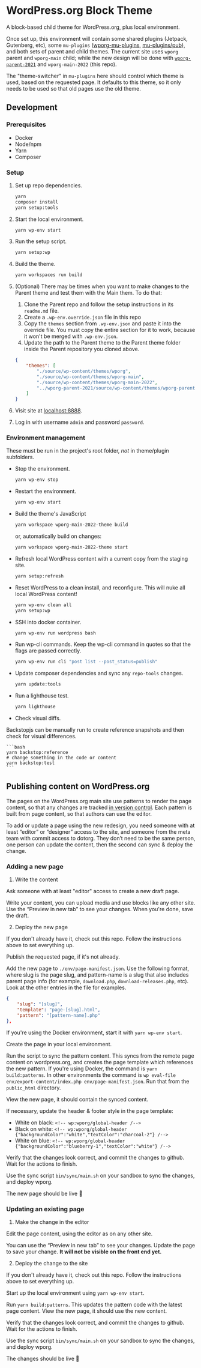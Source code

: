 # WordPress.org Block Theme

A block-based child theme for WordPress.org, plus local environment.

Once set up, this environment will contain some shared plugins (Jetpack, Gutenberg, etc), some `mu-plugins` ([wporg-mu-plugins](https://github.com/WordPress/wporg-mu-plugins/), [mu-plugins/pub](https://meta.trac.wordpress.org/browser/sites/trunk/wordpress.org/public_html/wp-content/mu-plugins/pub)), and both sets of parent and child themes. The current site uses `wporg` parent and `wporg-main` child; while the new design will be done with [`wporg-parent-2021`](https://github.com/WordPress/wporg-parent-2021) and `wporg-main-2022` (this repo).

The "theme-switcher" in `mu-plugins` here should control which theme is used, based on the requested page. It defaults to this theme, so it only needs to be used so that old pages use the old theme.

## Development

### Prerequisites

* Docker
* Node/npm
* Yarn
* Composer

### Setup

1. Set up repo dependencies.

    ```bash
    yarn
    composer install
    yarn setup:tools
    ```

1. Start the local environment.

    ```bash
    yarn wp-env start
    ```

1. Run the setup script.

    ```bash
    yarn setup:wp
    ```

1. Build the theme.

    ```bash
    yarn workspaces run build
    ```

1. (Optional) There may be times when you want to make changes to the Parent theme and test them with the Main them. To do that:
    1. Clone the Parent repo and follow the setup instructions in its `readme.md` file.
    1. Create a `.wp-env.override.json` file in this repo
    1. Copy the `themes` section from `.wp-env.json` and paste it into the override file. You must copy the entire section for it to work, because it won't be merged with `.wp-env.json`.
    1. Update the path to the Parent theme to the Parent theme folder inside the Parent repository you cloned above.

    ```json
    {
	    "themes": [
		    "./source/wp-content/themes/wporg",
		    "./source/wp-content/themes/wporg-main",
		    "./source/wp-content/themes/wporg-main-2022",
		    "../wporg-parent-2021/source/wp-content/themes/wporg-parent-2021"
	    ]
    }
    ```

1. Visit site at [localhost:8888](http://localhost:8888).

1. Log in with username `admin` and password `password`.

### Environment management

These must be run in the project's root folder, _not_ in theme/plugin subfolders.

* Stop the environment.

    ```bash
    yarn wp-env stop
    ```

* Restart the environment.

    ```bash
    yarn wp-env start
    ```

* Build the theme's JavaScript

    ```bash
    yarn workspace wporg-main-2022-theme build
    ```

    or, automatically build on changes:

    ```bash
    yarn workspace wporg-main-2022-theme start
    ```


* Refresh local WordPress content with a current copy from the staging site.

    ```bash
    yarn setup:refresh
    ```

* Reset WordPress to a clean install, and reconfigure. This will nuke all local WordPress content!

    ```bash
    yarn wp-env clean all
    yarn setup:wp
    ```

* SSH into docker container.

    ```bash
    yarn wp-env run wordpress bash
    ```

* Run wp-cli commands. Keep the wp-cli command in quotes so that the flags are passed correctly.

    ```bash
    yarn wp-env run cli "post list --post_status=publish"
    ```

* Update composer dependencies and sync any `repo-tools` changes.

    ```bash
    yarn update:tools
    ```

* Run a lighthouse test.

    ```bash
    yarn lighthouse
    ```

* Check visual diffs.

Backstopjs can be manually run to create reference snapshots and then check for visual differences.

    ```bash
    yarn backstop:reference
    # change something in the code or content
    yarn backstop:test
    ```

## Publishing content on WordPress.org

The pages on the WordPress.org main site use patterns to render the page content, so that any changes are tracked [in version control](https://github.com/WordPress/wporg-main-2022/commits/trunk/source/wp-content/themes/wporg-main-2022/patterns). Each pattern is built from page content, so that authors can use the editor.

To add or update a page using the new redesign, you need someone with at least “editor” or “designer” access to the site, and someone from the meta team with commit access to dotorg. They don’t need to be the same person, one person can update the content, then the second can sync & deploy the change.

### Adding a new page

1. Write the content

Ask someone with at least "editor" access to create a new draft page.

Write your content, you can upload media and use blocks like any other site. Use the “Preview in new tab” to see your changes. When you're done, save the draft.

2. Deploy the new page

If you don't already have it, check out this repo. Follow the instructions above to set everything up.

Publish the requested page, if it's not already.

Add the new page to `./env/page-manifest.json`. Use the following format, where slug is the page slug, and pattern-name is a slug that also includes parent page info (for example, `download.php`, `download-releases.php`, etc). Look at the other entries in the file for examples.

```json
{
    "slug": "[slug]",
    "template": "page-[slug].html",
    "pattern": "[pattern-name].php"
},
```

If you're using the Docker environment, start it with `yarn wp-env start`.

Create the page in your local environment.

Run the script to sync the pattern content. This syncs from the remote page content on wordpress.org, and creates the page template which references the new pattern.
	If you're using Docker, the command is `yarn build:patterns`.
	In other environments the command is `wp eval-file env/export-content/index.php env/page-manifest.json`. Run that from the `public_html` directory.

View the new page, it should contain the synced content.

If necessary, update the header & footer style in the page template:

- White on black: `<!-- wp:wporg/global-header /-->`
- Black on white: `<!-- wp:wporg/global-header {"backgroundColor":"white","textColor":"charcoal-2"} /-->`
- White on blue: `<!-- wp:wporg/global-header {"backgroundColor":"blueberry-1","textColor":"white"} /-->`

Verify that the changes look correct, and commit the changes to github. Wait for the actions to finish.

Use the sync script `bin/sync/main.sh` on your sandbox to sync the changes, and deploy wporg.

The new page should be live 🎉

### Updating an existing page

1. Make the change in the editor

Edit the page content, using the editor as on any other site.

You can use the “Preview in new tab” to see your changes. Update the page to save your change. **It will not be visible on the front end yet.**

2. Deploy the change to the site

If you don't already have it, check out this repo. Follow the instructions above to set everything up.

Start up the local environment using `yarn wp-env start`.

Run `yarn build:patterns`. This updates the pattern code with the latest page content. View the new page, it should use the new content.

Verify that the changes look correct, and commit the changes to github. Wait for the actions to finish.

Use the sync script `bin/sync/main.sh` on your sandbox to sync the changes, and deploy wporg.

The changes should be live 🎉
